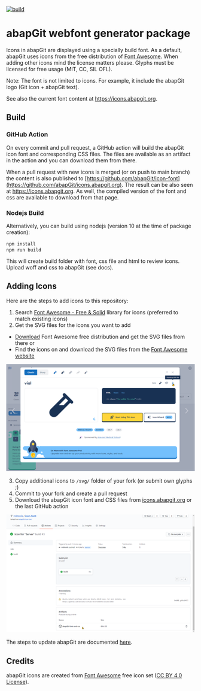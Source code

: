 [![build](https://github.com/abapGit/icon-font/actions/workflows/build.yml/badge.svg)](https://github.com/abapGit/icon-font/actions/workflows/build.yml)

# abapGit webfont generator package

Icons in abapGit are displayed using a specially build font. As a default, abapGit uses icons from the free distribution of [Font Awesome](https://fontawesome.com/). When adding other icons mind the license matters please. Glyphs must be licensed for free usage (MIT, CC, SIL OFL).

Note: The font is not limited to icons. For example, it include the abapGit logo (Git icon + abapGit text).

See also the current font content at https://icons.abapgit.org.

## Build

### GitHub Action

On every commit and pull request, a GitHub action will build the abapGit icon font and corresponding CSS files. The files are available as an artifact in the action and you can download them from there.

When a pull request with new icons is merged (or on push to main branch) the content is also published to [https://github.com/abapGit/icon-font](https://github.com/abapGit/icons.abapgit.org). The result can be also seen at https://icons.abapgit.org. As well, the compiled version of the font and css are available to download from that page.

### Nodejs Build

Alternatively, you can build using nodejs (version 10 at the time of package creation):

```
npm install
npm run build
```

This will create build folder with font, css file and html to review icons. Upload woff and css to abapGit (see docs).

## Adding Icons

Here are the steps to add icons to this repository:

1. Search [Font Awesome - Free & Solid](https://fontawesome.com/search?o=r&m=free&s=solid) library for icons (preferred to match existing icons)
2. Get the SVG files for the icons you want to add
- [Download](https://fontawesome.com/download) Font Awesome free distribution and get the SVG files from there or
- Find the icons on and download the SVG files from the [Font Awesome website](https://fontawesome.com/icons?d=gallery&m=free)

![Font Awesome Example](img/fontawesome-example.png)

3. Copy additional icons to `/svg/` folder of your fork (or submit own glyphs ;)
4. Commit to your fork and create a pull request
5. Download the abapGit icon font and CSS files from [icons.abapgit.org](https://github.com/abapGit/icons.abapgit.org/blob/main/assets.zip) or the last GitHub action
  
![Build Example](img/build-example.png)

The steps to update abapGit are documented [here](https://docs.abapgit.org/development/adding-icons.html).


## Credits

abapGit icons are created from [Font Awesome](https://fontawesome.com/) free icon set ([CC BY 4.0 License](https://fontawesome.com/license/free)).
